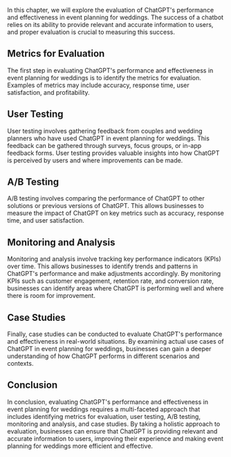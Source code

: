 

In this chapter, we will explore the evaluation of ChatGPT's performance and effectiveness in event planning for weddings. The success of a chatbot relies on its ability to provide relevant and accurate information to users, and proper evaluation is crucial to measuring this success.

Metrics for Evaluation
----------------------

The first step in evaluating ChatGPT's performance and effectiveness in event planning for weddings is to identify the metrics for evaluation. Examples of metrics may include accuracy, response time, user satisfaction, and profitability.

User Testing
------------

User testing involves gathering feedback from couples and wedding planners who have used ChatGPT in event planning for weddings. This feedback can be gathered through surveys, focus groups, or in-app feedback forms. User testing provides valuable insights into how ChatGPT is perceived by users and where improvements can be made.

A/B Testing
-----------

A/B testing involves comparing the performance of ChatGPT to other solutions or previous versions of ChatGPT. This allows businesses to measure the impact of ChatGPT on key metrics such as accuracy, response time, and user satisfaction.

Monitoring and Analysis
--------------

Monitoring and analysis involve tracking key performance indicators (KPIs) over time. This allows businesses to identify trends and patterns in ChatGPT's performance and make adjustments accordingly. By monitoring KPIs such as customer engagement, retention rate, and conversion rate, businesses can identify areas where ChatGPT is performing well and where there is room for improvement.

Case Studies
------------

Finally, case studies can be conducted to evaluate ChatGPT's performance and effectiveness in real-world situations. By examining actual use cases of ChatGPT in event planning for weddings, businesses can gain a deeper understanding of how ChatGPT performs in different scenarios and contexts.

Conclusion
----------

In conclusion, evaluating ChatGPT's performance and effectiveness in event planning for weddings requires a multi-faceted approach that includes identifying metrics for evaluation, user testing, A/B testing, monitoring and analysis, and case studies. By taking a holistic approach to evaluation, businesses can ensure that ChatGPT is providing relevant and accurate information to users, improving their experience and making event planning for weddings more efficient and effective.
